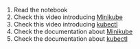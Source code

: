 1. Read the notebook
2. Check this video introducing [Minikube](https://www.youtube.com/watch?v=FacPam4bwRk)
3. Check this video introducing [kubectl](https://www.youtube.com/watch?v=azuwXALfyRg)
4. Check the documentation about [Minikube](https://minikube.sigs.k8s.io/docs/)
5. Check the documentation about [kubectl](https://kubernetes.io/docs/reference/kubectl/overview/)